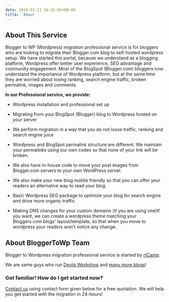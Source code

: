 ```yaml
---
date: 2010-02-11 10:35:03+00:00
title: 'About '
---
```


## About This Service


Blogger to WP (Wordpress) migration professional service is for bloggers who are looking to migrate their Blogger.com blog to self-hosted wordpress setup. We have started this portal, because we understand as a blogging platform, Wordpress offer better user experience, SEO advantage and community engagement. Most of the BlogSpot (Blogger.com) bloggers now understand the importance of Wordpress platform, but at the same time they are worried about losing ranking, search engine traffic, broken permalink, images and comments.

**In our Professional service, we provide:**



	
  * Wordpress installation and professional set up

	
  * Migrating from your BlogSpot (Blogger) blog to Wordpress hosted on your server

	
  * We perform migration in a way that you do not loose traffic, ranking and search engine juice

	
  * Wordpress and BlogSpot permalink structure are different. We maintain your permalinks using our own codes so that none of your link will be broken.

	
  * We also have in-house code to move your post images from Blogger.com servers to your own WordPress server.

	
  * We also make your new blog mobile friendly so that you can offer your readers an alternative way to read your blog.

	
  * Basic Wordpress SEO package to optimize your blog for search engine and drive more organic traffic

	
  * Making DNS changes for your custom domains (if you are using one)If you want, we can create a wordpress theme matching your Bloggers.com blogs' layout/template, so that when you move to wordpress your readers won't notice any change.




## About BloggerToWp Team


Blogger to Wordpress migration professional service is started by [rtCamp](https://rtcamp.com/).

We are same guys who run [Devils Workshop](http://devilsworkshop.org/) and [many more blogs](https://rtcamp.com/portfolio/category/blogger-to-wordpress/)!


### Got familiar! How do I get started now?


[Contact us](http://bloggertowp.org/contact/) using contact form given below for a free quotation. We will help you get started with the migration in 24-hours!
